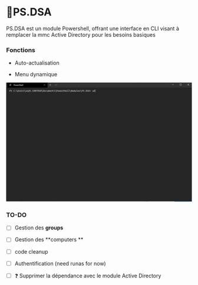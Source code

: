 # :busts_in_silhouette:PS.DSA



PS.DSA est un module Powershell, offrant une interface en CLI visant à remplacer la mmc Active Directory pour les besoins basiques

### Fonctions

- Auto-actualisation

- Menu dynamique

  

![demo](img/demo.gif)

### TO-DO

- [ ] Gestion des **groups**
- [ ] Gestion des **computers **
- [ ] code cleanup
- [ ] Authentification (need runas for now)
- [ ] :question: Supprimer la dépendance avec le module Active Directory 

